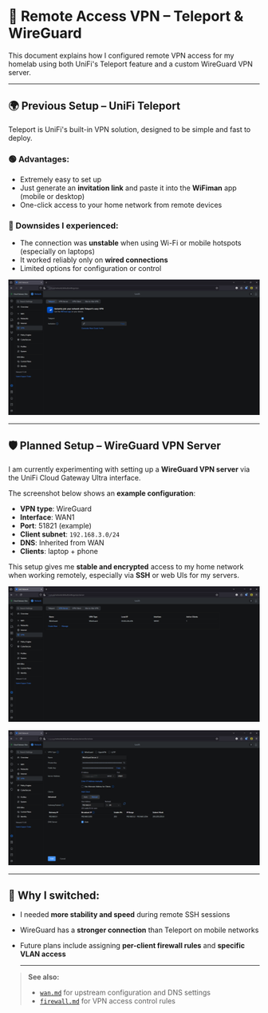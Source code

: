 # 🔐 Remote Access VPN – Teleport & WireGuard

This document explains how I configured remote VPN access for my homelab using both UniFi's Teleport feature and a custom WireGuard VPN server.

---

## 🌍 Previous Setup – UniFi Teleport

Teleport is UniFi's built-in VPN solution, designed to be simple and fast to deploy.

### 🟢 Advantages:
- Extremely easy to set up
- Just generate an **invitation link** and paste it into the **WiFiman** app (mobile or desktop)
- One-click access to your home network from remote devices

### 🔴 Downsides I experienced:
- The connection was **unstable** when using Wi-Fi or mobile hotspots (especially on laptops)
- It worked reliably only on **wired connections**
- Limited options for configuration or control

![Teleport invite](./images/vpn/vpn-wifiman.png)

---

## 🛡️ Planned Setup – WireGuard VPN Server

I am currently experimenting with setting up a **WireGuard VPN server** via the UniFi Cloud Gateway Ultra interface.

The screenshot below shows an **example configuration**:

- **VPN type**: WireGuard
- **Interface**: WAN1
- **Port**: 51821 (example)
- **Client subnet**: `192.168.3.0/24`
- **DNS**: Inherited from WAN
- **Clients**: laptop + phone

This setup gives me **stable and encrypted** access to my home network when working remotely, especially via **SSH** or web UIs for my servers.

![VPN server list](./images/vpn/vpn-vpnserver.png)

![Example config](./images/vpn/vpn-setup.png)

---

## 🔐 Why I switched:
- I needed **more stability and speed** during remote SSH sessions
- WireGuard has a **stronger connection** than Teleport on mobile networks
- Future plans include assigning **per-client firewall rules** and **specific VLAN access**

  ---

> **See also:**
> - [`wan.md`](./wan.md) for upstream configuration and DNS settings  
> - [`firewall.md`](./firewall.md) for VPN access control rules


